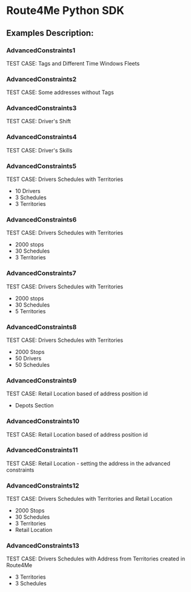 # Route4Me Python SDK

## Examples Description:

### AdvancedConstraints1

TEST CASE: Tags and Different Time Windows Fleets

### AdvancedConstraints2

TEST CASE: Some addresses without Tags

### AdvancedConstraints3

TEST CASE: Driver's Shift

### AdvancedConstraints4

TEST CASE: Driver's Skills

### AdvancedConstraints5

TEST CASE: Drivers Schedules with Territories

-   10 Drivers
-   3 Schedules
-   3 Territories

### AdvancedConstraints6

TEST CASE: Drivers Schedules with Territories

-   2000 stops
-   30 Schedules
-   3 Territories

### AdvancedConstraints7

TEST CASE: Drivers Schedules with Territories

-   2000 stops
-   30 Schedules
-   5 Territories

### AdvancedConstraints8

TEST CASE: Drivers Schedules with Territories

-   2000 Stops
-   50 Drivers
-   50 Schedules

### AdvancedConstraints9

TEST CASE: Retail Location based of address position id

-   Depots Section

### AdvancedConstraints10

TEST CASE: Retail Location based of address position id

### AdvancedConstraints11

TEST CASE: Retail Location - setting the address in the advanced constraints

### AdvancedConstraints12

TEST CASE: Drivers Schedules with Territories and Retail Location

-   2000 Stops
-   30 Schedules
-   3 Territories
-   Retail Location

### AdvancedConstraints13

TEST CASE: Drivers Schedules with Address from Territories created in Route4Me

-   3 Territories
-   3 Schedules
